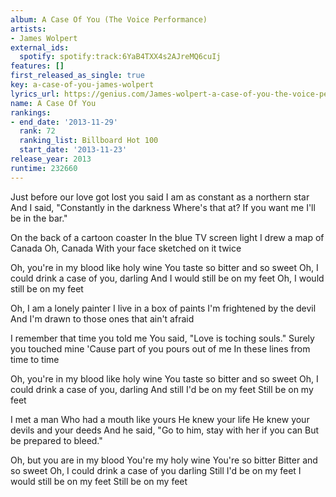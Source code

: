 ```yaml
---
album: A Case Of You (The Voice Performance)
artists:
- James Wolpert
external_ids:
  spotify: spotify:track:6YaB4TXX4s2AJreMQ6cuIj
features: []
first_released_as_single: true
key: a-case-of-you-james-wolpert
lyrics_url: https://genius.com/James-wolpert-a-case-of-you-the-voice-performance-lyrics
name: A Case Of You
rankings:
- end_date: '2013-11-29'
  rank: 72
  ranking_list: Billboard Hot 100
  start_date: '2013-11-23'
release_year: 2013
runtime: 232660
---
```

Just before our love got lost you said
I am as constant as a northern star
And I said, "Constantly in the darkness
Where's that at?
If you want me I'll be in the bar."

On the back of a cartoon coaster
In the blue TV screen light
I drew a map of Canada
Oh, Canada
With your face sketched on it twice

Oh, you're in my blood like holy wine
You taste so bitter and so sweet
Oh, I could drink a case of you, darling
And I would still be on my feet
Oh, I would still be on my feet

Oh, I am a lonely painter
I live in a box of paints
I'm frightened by the devil
And I'm drawn to those ones that ain't afraid

I remember that time you told me
You said, "Love is toching souls."
Surely you touched mine
'Cause part of you pours out of me
In these lines from time to time

Oh, you're in my blood like holy wine
You taste so bitter and so sweet
Oh, I could drink a case of you, darling
And still I'd be on my feet
Still be on my feet

I met a man
Who had a mouth like yours
He knew your life
He knew your devils and your deeds
And he said, "Go to him, stay with her if you can
But be prepared to bleed."

Oh, but you are in my blood
You're my holy wine
You're so bitter
Bitter and so sweet
Oh, I could drink a case of you darling
Still I'd be on my feet
I would still be on my feet
Still be on my feet
